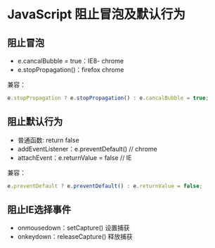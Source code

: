 # JavaScript 阻止冒泡及默认行为
## 阻止冒泡

  - e.cancalBubble = true：IE8- chrome
  - e.stopPropagation()：firefox chrome

兼容：
```js
e.stopPropagation ? e.stopPropagation() : e.cancalBubble = true;
```

## 阻止默认行为

- 普通函数: return false
- addEventListener：e.preventDefault() // chrome
- attachEvent：e.returnValue = false // IE

兼容：
```js
e.preventDefault ? e.preventDefault() : e.returnValue = false;
```


## 阻止IE选择事件

- onmousedown：setCapture() 设置捕获
- onkeydown：releaseCapture() 释放捕获